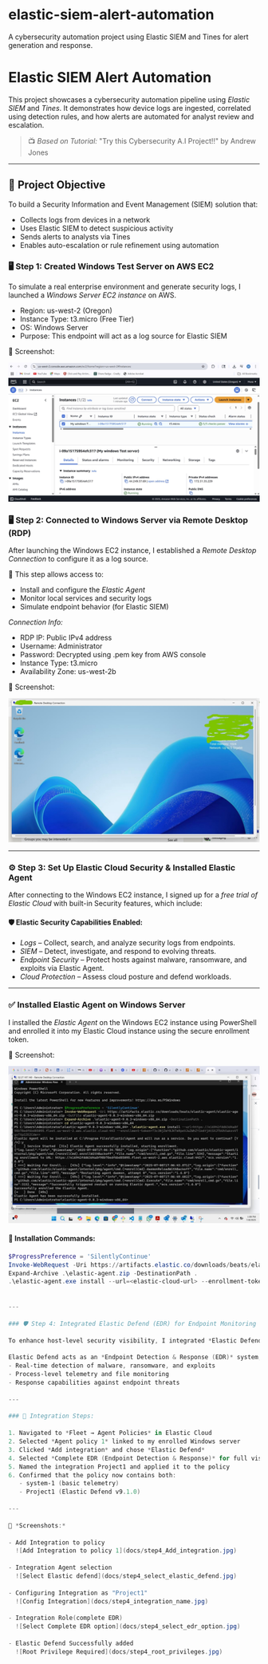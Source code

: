 # elastic-siem-alert-automation
A cybersecurity automation project using Elastic SIEM and Tines for alert generation and response.

# Elastic SIEM Alert Automation

This project showcases a cybersecurity automation pipeline using *Elastic SIEM* and *Tines*. It demonstrates how device logs are ingested, correlated using detection rules, and how alerts are automated for analyst review and escalation.

> 📺 *Based on Tutorial:* "Try this Cybersecurity A.I Project!!" by Andrew Jones

---

## 📌 Project Objective

To build a Security Information and Event Management (SIEM) solution that:
- Collects logs from devices in a network
- Uses Elastic SIEM to detect suspicious activity
- Sends alerts to analysts via Tines
- Enables auto-escalation or rule refinement using automation

### 🖥 Step 1: Created Windows Test Server on AWS EC2

To simulate a real enterprise environment and generate security logs, I launched a *Windows Server EC2 instance* on AWS.

- Region: us-west-2 (Oregon)
- Instance Type: t3.micro (Free Tier)
- OS: Windows Server
- Purpose: This endpoint will act as a log source for Elastic SIEM

📸 Screenshot:

![Screenshot of Windows EC2 instance](docs/step1_aws_ec2_windows.jpg)

### 🖥 Step 2: Connected to Windows Server via Remote Desktop (RDP)

After launching the Windows EC2 instance, I established a *Remote Desktop Connection* to configure it as a log source.

🔐 This step allows access to:
- Install and configure the *Elastic Agent*
- Monitor local services and security logs
- Simulate endpoint behavior (for Elastic SIEM)

*Connection Info:*
- RDP IP: Public IPv4 address
- Username: Administrator
- Password: Decrypted using .pem key from AWS console
- Instance Type: t3.micro
- Availability Zone: us-west-2b

📸 Screenshot:

![Step 2 - RDP Windows Server](docs/step2_rdp_windows_server.jpg)

---

### ⚙ Step 3: Set Up Elastic Cloud Security & Installed Elastic Agent

After connecting to the Windows EC2 instance, I signed up for a *free trial of Elastic Cloud* with built-in Security features, which include:

#### 🛡 Elastic Security Capabilities Enabled:
- *Logs* – Collect, search, and analyze security logs from endpoints.
- *SIEM* – Detect, investigate, and respond to evolving threats.
- *Endpoint Security* – Protect hosts against malware, ransomware, and exploits via Elastic Agent.
- *Cloud Protection* – Assess cloud posture and defend workloads.

---

### ✅ Installed Elastic Agent on Windows Server

I installed the *Elastic Agent* on the Windows EC2 instance using PowerShell and enrolled it into my Elastic Cloud instance using the secure enrollment token.

📸 Screenshot:

![Step 3 - Elastic Installation Windows Server](docs/Step3_elastic_install_windows.jpg)

#### 📝 Installation Commands:
```powershell
$ProgressPreference = 'SilentlyContinue'
Invoke-WebRequest -Uri https://artifacts.elastic.co/downloads/beats/elastic-agent/elastic-agent-9.0.3-windows-x86_64.zip -OutFile elastic-agent.zip
Expand-Archive .\elastic-agent.zip -DestinationPath .
.\elastic-agent.exe install --url=<elastic-cloud-url> --enrollment-token=<your-token>


---

### 🛡 Step 4: Integrated Elastic Defend (EDR) for Endpoint Monitoring

To enhance host-level security visibility, I integrated *Elastic Defend* with the Windows EC2 server through the *Elastic Agent Policy*.

Elastic Defend acts as an *Endpoint Detection & Response (EDR)* system, allowing:
- Real-time detection of malware, ransomware, and exploits
- Process-level telemetry and file monitoring
- Response capabilities against endpoint threats

---

### 🧩 Integration Steps:

1. Navigated to *Fleet → Agent Policies* in Elastic Cloud
2. Selected *Agent policy 1* linked to my enrolled Windows server
3. Clicked *Add integration* and chose *Elastic Defend*
4. Selected *Complete EDR (Endpoint Detection & Response)* for full visibility
5. Named the integration Project1 and applied it to the policy
6. Confirmed that the policy now contains both:
   - system-1 (basic telemetry)
   - Project1 (Elastic Defend v9.1.0)

---

📸 *Screenshots:*

- Add Integration to policy   
  ![Add Integration to policy 1](docs/step4_Add_integration.jpg)

- Integration Agent selection 
  ![Select Elastic defend](docs/step4_select_elastic_defend.jpg)

- Configuring Integration as "Project1"  
  ![Config Integration](docs/step4_integration_name.jpg)

- Integration Role(complete EDR)  
  ![Select Complete EDR option](docs/step4_select_edr_option.jpg)

- Elastic Defend Successfully added  
  ![Root Privilege Required](docs/step4_root_privileges.jpg)
